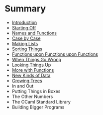 # Summary

* [Introduction](README.md)
* [Starting Off](starting-off.md)
* [Names and Functions](names-and-functions.md)
* [Case by Case](case-by-case.md)
* [Making Lists](making-lists.md)
* [Sorting Things](sorting-things.md)
* [Functions upon Functions upon Functions](functions-upon-functions-upon-functions.md)
* [When Things Go Wrong](when-things-go-wrong.md)
* [Looking Things Up](looking-things-up.md)
* [More with Functions](more-with-functions.md)
* [New Kinds of Data](new-kinds-of-data.md)
* [Growing Trees](growing-trees.md)
* In and Out
* Putting Things in Boxes
* The Other Numbers
* The OCaml Standard Library
* Building Bigger Programs
